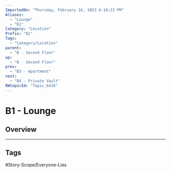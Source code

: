 ```yaml
---
ImportedOn: "Thursday, February 16, 2023 6:10:23 PM"
Aliases:
  - "Lounge"
  - "B1"
Category: "Location"
Prefix: "B1"
Tags:
  - "Category/Location"
parent:
  - "B - Second Floor"
up:
  - "B - Second Floor"
prev:
  - "B3 - Apartment"
next:
  - "B4 - Private Vault"
RWtopicId: "Topic_6434"
---
```

# B1 - Lounge
## Overview

---
## Tags
#Story-Scope/Everyone-Lies

